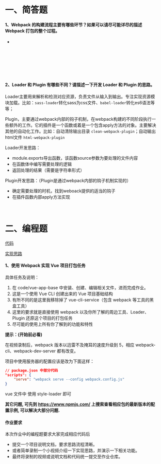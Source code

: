 # 一、简答题

#### 1、Webpack 的构建流程主要有哪些环节？如果可以请尽可能详尽的描述 Webpack 打包的整个过程。
-
　

　

　

#### 2、Loader 和 Plugin 有哪些不同？请描述一下开发 Loader 和 Plugin 的思路。
Loader主要用来解析和检测对应资源，负责文件从输入到输出。专注实现资源模块加载。比如：`sass-loader`转化sass为css文件、`babel-loader`转化es6语法等等；


Plugin，主要通过webpack内部的钩子机制，在webpack构建的不同阶段执行一些额外的工作。它的插件是一个函数或着是一个包含apply方法的对象。主要解决其他的自动化工作。比如：自动清除输出目录 `clean-webpack-plugin`；自动输出html文件 `html-webpack-plugin`
　

Loader开发思路：
- module.exports导出函数，该函数source参数为要处理的文件内容
- 在函数体中编写需要处理的逻辑
- 返回处理的结果（需要是字符串形式）


Plugin开发思路：（Plugin是通过webpack内部的钩子机制实现的）
- 确定需要处理的时机，找到weboack提供的适当的钩子
- 在插件函数内部apply方法实现
　

　

# 二、编程题
[代码](https://github.com/www-wanglong/lagou-e-task/tree/master/part2/fed-e-task-02-02/code/vue-app-base)


[实现思路](https://github.com/www-wanglong/lagou-e-task/tree/master/part2/fed-e-task-02-02/code/vue-app-base#readme)

#### 1、使用 Webpack 实现 Vue 项目打包任务

具体任务及说明：

1. 在 code/vue-app-base 中安装、创建、编辑相关文件，进而完成作业。
2. 这是一个使用 Vue CLI 创建出来的 Vue 项目基础结构
3. 有所不同的是这里我移除掉了 vue-cli-service（包含 webpack 等工具的黑盒工具）
4. 这里的要求就是直接使用 webpack 以及你所了解的周边工具、Loader、Plugin 还原这个项目的打包任务
5. 尽可能的使用上所有你了解到的功能和特性



**提示：(开始前必看)**

在视频录制后，webpack 版本以迅雷不及掩耳的速度升级到 5，相应 webpack-cli、webpack-dev-server 都有改变。

项目中使用服务器的配置应该是改为下面这样：

```json
// package.json 中部分代码
"scripts": {
	"serve": "webpack serve --config webpack.config.js"
}
```

vue 文件中 使用 style-loader 即可

**其它问题, 可先到 https://www.npmjs.com/ 上搜索查看相应包的最新版本的配置示例, 可以解决大部分问题.**



#### 作业要求

本次作业中的编程题要求大家完成相应代码后

- 提交一个项目说明文档，要求思路流程清晰。
- 或者简单录制一个小视频介绍一下实现思路，并演示一下相关功能。
- 最终将录制的视频或说明文档和代码统一提交至作业仓库。